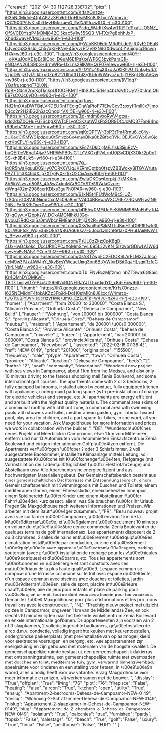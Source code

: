 {
"created": "2021-04-30 11:27:28.338702",
"pics": [
"https://lh3.googleusercontent.com/KrfsXOnzze-i635NDMidnF4fpkAKZz3Fb9d-DqH0srMKn8J8ItxcrWrimrzb-tQGTt0QPfJvKis9dHzyHMekumO_EzZUtFk=w960-rj-e30-l100",
"https://lh3.googleusercontent.com/Podq_WJdtjiXw4wTRtYTdPxaUJOSNZ_OfSVCE0YsqP4M0Mj842CI5kac5y1w55SQ3-Vj-TXxPg8pNhJxP-Xh6d3wavHVMx36=w960-rj-e30-l100",
"https://lh3.googleusercontent.com/AyWlbKK96dbIMRd9UdePijRXyE2DEqBbJyvozp83RsId_Qh57qKjEKNyF45ryvxEfZy92NrIGXdwcpOYV5igqcpRmwpH7A=w960-rj-e30-l100",
"https://lh3.googleusercontent.com/40Y--__oKAuJ0qXE1gEd8lCpc_DGuM6EfPsKxeWP6O6bykParaQ1i-eNQaAN26LS9bGH4rmWRo-UxLns2RIKWHQrFO7e1ew=w960-rj-e30-l100",
"https://lh3.googleusercontent.com/XFO1i1c48g2BzdJz93XFJU_NnbgIwIL2vzjoDWijzGyl7Lkbxp0Zp8212UlhdtUTdXy1U6qWWaycZurtqlYFKgLBfnAVQw=w960-rj-e30-l100",
"https://lh3.googleusercontent.com/BV1dq7-YGafrusqphqT70L0N-RpBHG4cV2pcKgTkckpUDOOEKM11H1bSJCJ5dSsn4bUsMfDUyV701JraLQ6E97sCOJc6yD0=w960-rj-e30-l100",
"https://lh3.googleusercontent.com/qq1ow-Hd2fmXAsDWTBgLVKDEUOnfTEoigCraVaPtoF7REIwCcv3zpxyfRmlI0x7ljmob3cc2n2H2iEG2h6acOnqqlhVX_5E=w960-rj-e30-l100",
"https://lh3.googleusercontent.com/3jd-mdm8vooRwV4gtoa-kdo2dxZ0OHuFGEScbgXjWTcFLyqC3KzutWZsRbSQR9DCUcMC37Fop84nor99beb71MqHj-nsPg=w960-rj-e30-l100",
"https://lh3.googleusercontent.com/sqKcQPTWh3bP3tTmJRrnu6_c04y-zU6adK15MWS1pdpouCt5mvzb8x4mpxBIka0bZQfscRVkH9EJ5vCWb8wSjonxtKbCFLY=w960-rj-e30-l100",
"https://lh3.googleusercontent.com/ikEcZsDkDigMEJ1sk35juBzV-buQEfOcVEnaT4ijw7NHRWsPB0siGTLYVXOxjP7vLrnU0j3vCDjX3Ok52p0xTSS-xh9B4Uk5=w960-rj-e30-l100",
"https://lh3.googleusercontent.com/7Q_-iqCR5nVaKguuD0SHy07CRvXYUqJKERmOptbbOfspvZBBWoky8iTGVWrutaPA7TTm3X46idXJp7XTy9yOk-fjxO2CmA=w960-rj-e30-l100",
"https://lh3.googleusercontent.com/iSwluOKOsyAorpkj-7kMKXm-8hBkWsvvzn8058_4A8wCpimMCtBCTAS7e5RWdaOzue-dWnq492mZ986qerKDIxs3guPhOPAR=w960-rj-e30-l100",
"https://lh3.googleusercontent.com/6JkNSt4FUdWoM9cSIjUZ-I7S0rc7G08VJhNqodCxnMg09a8mjfV7404BBewaW3C76RZzRQsWPjwZN93jtN-jEn3tKfhOvm0=w960-rj-e30-l100",
"https://lh3.googleusercontent.com/kd1E5w0MMUePeSWNM98MoBb9zTd4Xf-qOyw_v12bpk2W_DOkAMQNlhkU3Gx-jLyouJSRdOkqjSa0mWbcnRM8anXUhfij3X2R=w960-rj-e30-l100",
"https://lh3.googleusercontent.com/XSs1sui9qPQkMTIrJKmH1aG9Pf9fw53L80LWGFtsk_WqlE3SkO8hzN8GAq6Bkv7F5JocdQnDhRe1a20PHuDAnMvWTs_BHw=w960-rj-e30-l100",
"https://lh3.googleusercontent.com/PsULCzZkztCpK8gB-4UxHwG4kokc_I7ccURhDPCJXoMmSmyL695L32vKN_5lz3vbrGDiwLA1W6duwyVePcNAIo1jYCnn4hQ=w960-rj-e30-l100",
"https://lh3.googleusercontent.com/0eA8T7wpRC2EDOKSLArFLM3ZJJncoucM9w3PJxJAW4nY_5kvBgsYWcucUmg3on6Bt7yWIvrDSrt0qJHLsqnRzfeCYkrLNsM=w960-rj-e30-l100",
"https://lh3.googleusercontent.com/0iTb_FNvBazMjfzmq_nbZTSwm6G8aicKr4QMhDYOMKwT-T8it7iLnsjwGZeP4cUt29eIIVxRQNElRJYJTGux0gdY0_x8d6E=w960-rj-e30-l100"
],
"thumb": "https://lh3.googleusercontent.com/KrfsXOnzze-i635NDMidnF4fpkAKZz3Fb9d-DqH0srMKn8J8ItxcrWrimrzb-tQGTt0QPfJvKis9dHzyHMekumO_EzZUtFk=w400-h240-n-rj-e30-l100",
"homes": [
"Apartment",
"from 200001 to 300000",
"Costa Blanca S.",
"Alicante Province",
"Orihuela Costa",
"Dehesa de Campoamor",
"New Build"
],
"hauser": [
"Wohnung",
"von 200001 bis 300000",
"Costa Blanca S.",
"provinz Alicante",
"Orihuela Costa",
"Dehesa de Campoamor",
"neubau"
],
"maisons": [
"Appartement",
"de 200001 \u00e0 300000",
"Costa Blanca S.",
"Province Alicante",
"Orihuela Costa",
"Dehesa de Campoamor",
"nouvelle"
],
"huizen": [
"Appartement",
"van 200001 tot 300000",
"Costa Blanca S.",
"provincie Alicante",
"Orihuela Costa",
"Dehesa de Campoamor",
"Nieuwbouw"
],
"lastedited": "2022-02-16 07:38:42",
"ref": "NEW-0149",
"price": "201000",
"originalprice": "155500",
"frequency": "sale",
"ptype": "Apartment",
"town": "Orihuela Costa",
"province": "Alicante",
"location": "Dehesa de Campoamor",
"beds": "2",
"baths": "2",
"pool": "community",
"description": "Wonderful new project with sea views in Campoamor, about 1 km from the Medsea, and also only 10 minutes driving to the famous shopping mall Zenia Boulevard, and some international golf courses. The apartments come with 2 or 3 bedrooms, 2 fully equipped bathrooms, installed airco by conduct, fully equipped kitchen with appliances, underground parking space (with pre-installation of charge for electric vehicles) and storage, etc. All apartments are energy efficient and are built with the highest quality materials. The communal area exists of a communal rooftop with chill out zone, a communal area with swimming pools with showers and toilet, mediterranean garden, gym, interior heated pool, play area for children, and a park space for bikes, in one word, all you need for your vacation. Ask Maxgoldhouse for more information and prices, we work in collaboration with the builder.  ",
"DE": "Wundersch\u00f6nes neues Projekt mit Meerblick in Campoamor, etwa 1 km vom Mittelmeer entfernt und nur 10 Autominuten vom renommierten Einkaufszentrum Zenia Boulevard und einigen internationalen Golfpl\u00e4tzen entfernt. Die Apartments verf\u00fcgen \u00fcber 2 oder 3 Schlafzimmer, 2 voll ausgestattete Badezimmer, installierte Klimaanlage mittels Leitung, voll ausgestattete K\u00fcche mit K\u00fcchenger\u00e4ten, Tiefgarage (mit Vorinstallation der Ladem\u00f6glichkeit f\u00fcr Elektrofahrzeuge) und Abstellraum usw. Alle Apartments sind energieeffizient und aus hochwertigsten Materialien gebaut. Der Gemeinschaftsbereich besteht aus einer gemeinschaftlichen Dachterrasse mit Entspannungsbereich, einem Gemeinschaftsbereich mit Swimmingpools mit Duschen und Toilette, einem mediterranen Garten, einem Fitnessstudio, einem beheizten Innenpool, einem Spielbereich f\u00fcr Kinder und einem Abstellraum f\u00fcr Fahrr\u00e4der, kurz gesagt, allem, was Sie brauchen f\u00fcr Ihr Urlaub. Fragen Sie Maxgoldhouse nach weiteren Informationen und Preisen. Wir arbeiten mit dem Bautr\u00e4ger zusammen. ",
"FR": "Beau nouveau projet avec vue sur la mer \u00e0 Campoamor, \u00e0 environ 1 km de la M\u00e9diterran\u00e9e, et \u00e9galement \u00e0 seulement 10 minutes en voiture du c\u00e9l\u00e8bre centre commercial Zenia Boulevard et de quelques terrains de golf internationaux. Les appartements disposent de 2 ou 3 chambres, 2 salles de bains enti\u00e8rement \u00e9quip\u00e9es, climatisation install\u00e9e par conduction, cuisine enti\u00e8rement \u00e9quip\u00e9e avec appareils \u00e9lectrom\u00e9nagers, parking souterrain (avec pr\u00e9-installation de recharge pour les v\u00e9hicules \u00e9lectriques) et d\u00e9barras, etc. Tous les appartements sont \u00e9conomes en \u00e9nergie et sont construits avec des mat\u00e9riaux de la plus haute qualit\u00e9. L'espace commun se compose d'une terrasse commune sur le toit avec espace d\u00e9tente, d'un espace commun avec piscines avec douches et toilettes, jardin m\u00e9diterran\u00e9en, salle de sport, piscine int\u00e9rieure chauff\u00e9e, aire de jeux pour enfants et place de parking pour v\u00e9los, en un mot, tout ce dont vous avez besoin pour tes vacances. Demandez \u00e0 Maxgoldhouse pour plus d'informations et les prix, nous travaillons avec le constructeur.   ",
"NL": "Prachtig nieuw project met uitzicht op zee in Campoamor, ongeveer 1 km van de Middellandse Zee, en ook slechts 10 minuten rijden naar het bekende winkelcentrum Zenia Boulevard en enkele internationale golfbanen. De appartementen zijn voorzien van 2 of 3 slaapkamers, 2 volledig ingerichte badkamers, ge\u00efnstalleerde airco d.m.v. conductie, volledig ingerichte keuken met keukentoestellen, ondergrondse parkeerplaats (met pre-installatie van oplaadmogelijkheid voor elektrische voertuigen) en berging, etc. Alle appartementen zijn energiezuinig en zijn gebouwd met materialen van de hoogste kwaliteit. De gemeenschappelijke ruimte bestaat uit een gemeenschappelijk dakterras met ontspanningsruimte, een gemeenschappelijke ruimte met zwembaden met douches en toilet, mediterrane tuin, gym, verwarmd binnenzwembad, speelruimte voor kinderen en een stalling voor fietsen, in \u00e9\u00e9n woord, alles u nodig heeft voor uw vakantie. Vraag Maxgoldhouse voor meer informatie en prijzen, wij werken samen met de bouwer. ",
"display": "True",
"offplan": "True",
"living": "76",
"plot": "76",
"fireplace": "False",
"heating": "False",
"aircon": "True",
"kitchen": "open",
"utility": "True",
"enslug": "Apartment-2-bedrooms-Dehesa-de-Campoamor-NEW-0149",
"deslug": "Wohnung-2-Schlafzimmer-Dehesa-de-Campoamor-NEW-0149",
"nlslug": "Appartement-2-slaapkamer-in-Dehesa-de-Campoamor-NEW-0149",
"slug": "Appartement-de-2-chambres-a-Dehesa-de-Campoamor-NEW-0149",
"solarium": "True",
"balconies": "true",
"furnished": "partly",
"topsix": "False",
"salestage": "0",
"beach": "True",
"golf": "False",
"luxury": "True",
"finca": "False",
"penthouse": "False",
"EUR": ""
}